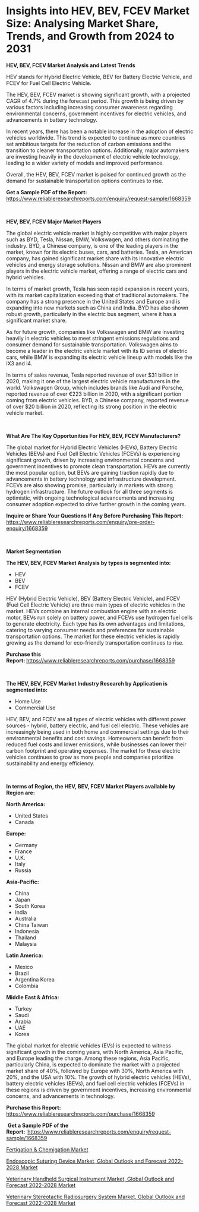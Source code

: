 <p><h1>Insights into HEV, BEV, FCEV Market Size: Analysing Market Share, Trends, and Growth from 2024 to 2031</h1></p><p><strong>HEV, BEV, FCEV Market Analysis and Latest Trends</strong></p>
<p><p>HEV stands for Hybrid Electric Vehicle, BEV for Battery Electric Vehicle, and FCEV for Fuel Cell Electric Vehicle. </p><p>The HEV, BEV, FCEV market is showing significant growth, with a projected CAGR of 4.7% during the forecast period. This growth is being driven by various factors including increasing consumer awareness regarding environmental concerns, government incentives for electric vehicles, and advancements in battery technology.</p><p>In recent years, there has been a notable increase in the adoption of electric vehicles worldwide. This trend is expected to continue as more countries set ambitious targets for the reduction of carbon emissions and the transition to cleaner transportation options. Additionally, major automakers are investing heavily in the development of electric vehicle technology, leading to a wider variety of models and improved performance.</p><p>Overall, the HEV, BEV, FCEV market is poised for continued growth as the demand for sustainable transportation options continues to rise.</p></p>
<p><strong>Get a Sample PDF of the Report:&nbsp;</strong> <a href="https://www.reliableresearchreports.com/enquiry/request-sample/1668359">https://www.reliableresearchreports.com/enquiry/request-sample/1668359</a></p>
<p>&nbsp;</p>
<p><strong>HEV, BEV, FCEV Major Market Players</strong></p>
<p><p>The global electric vehicle market is highly competitive with major players such as BYD, Tesla, Nissan, BMW, Volkswagen, and others dominating the industry. BYD, a Chinese company, is one of the leading players in the market, known for its electric buses, cars, and batteries. Tesla, an American company, has gained significant market share with its innovative electric vehicles and energy storage solutions. Nissan and BMW are also prominent players in the electric vehicle market, offering a range of electric cars and hybrid vehicles.</p><p>In terms of market growth, Tesla has seen rapid expansion in recent years, with its market capitalization exceeding that of traditional automakers. The company has a strong presence in the United States and Europe and is expanding into new markets such as China and India. BYD has also shown robust growth, particularly in the electric bus segment, where it has a significant market share.</p><p>As for future growth, companies like Volkswagen and BMW are investing heavily in electric vehicles to meet stringent emissions regulations and consumer demand for sustainable transportation. Volkswagen aims to become a leader in the electric vehicle market with its ID series of electric cars, while BMW is expanding its electric vehicle lineup with models like the iX3 and i4.</p><p>In terms of sales revenue, Tesla reported revenue of over $31 billion in 2020, making it one of the largest electric vehicle manufacturers in the world. Volkswagen Group, which includes brands like Audi and Porsche, reported revenue of over €223 billion in 2020, with a significant portion coming from electric vehicles. BYD, a Chinese company, reported revenue of over $20 billion in 2020, reflecting its strong position in the electric vehicle market.</p></p>
<p>&nbsp;</p>
<p><strong>What Are The Key Opportunities For HEV, BEV, FCEV Manufacturers?</strong></p>
<p><p>The global market for Hybrid Electric Vehicles (HEVs), Battery Electric Vehicles (BEVs) and Fuel Cell Electric Vehicles (FCEVs) is experiencing significant growth, driven by increasing environmental concerns and government incentives to promote clean transportation. HEVs are currently the most popular option, but BEVs are gaining traction rapidly due to advancements in battery technology and infrastructure development. FCEVs are also showing promise, particularly in markets with strong hydrogen infrastructure. The future outlook for all three segments is optimistic, with ongoing technological advancements and increasing consumer adoption expected to drive further growth in the coming years.</p></p>
<p><strong>Inquire or Share Your Questions If Any Before Purchasing This Report:</strong> <a href="https://www.reliableresearchreports.com/enquiry/pre-order-enquiry/1668359">https://www.reliableresearchreports.com/enquiry/pre-order-enquiry/1668359</a></p>
<p>&nbsp;</p>
<p><strong>Market Segmentation</strong></p>
<p><strong>The HEV, BEV, FCEV Market Analysis by types is segmented into:</strong></p>
<p><ul><li>HEV</li><li>BEV</li><li>FCEV</li></ul></p>
<p><p>HEV (Hybrid Electric Vehicle), BEV (Battery Electric Vehicle), and FCEV (Fuel Cell Electric Vehicle) are three main types of electric vehicles in the market. HEVs combine an internal combustion engine with an electric motor, BEVs run solely on battery power, and FCEVs use hydrogen fuel cells to generate electricity. Each type has its own advantages and limitations, catering to varying consumer needs and preferences for sustainable transportation options. The market for these electric vehicles is rapidly growing as the demand for eco-friendly transportation continues to rise.</p></p>
<p><strong>Purchase this Report:&nbsp;</strong><a href="https://www.reliableresearchreports.com/purchase/1668359">https://www.reliableresearchreports.com/purchase/1668359</a></p>
<p>&nbsp;</p>
<p><strong>The HEV, BEV, FCEV Market Industry Research by Application is segmented into:</strong></p>
<p><ul><li>Home Use</li><li>Commercial Use</li></ul></p>
<p><p>HEV, BEV, and FCEV are all types of electric vehicles with different power sources - hybrid, battery electric, and fuel cell electric. These vehicles are increasingly being used in both home and commercial settings due to their environmental benefits and cost savings. Homeowners can benefit from reduced fuel costs and lower emissions, while businesses can lower their carbon footprint and operating expenses. The market for these electric vehicles continues to grow as more people and companies prioritize sustainability and energy efficiency.</p></p>
<p>&nbsp;</p>
<p><strong>In terms of Region, the HEV, BEV, FCEV Market Players available by Region are:</strong></p>
<p>
    <p> <strong> North America: </strong>
        <ul>
            <li>United States</li>
            <li>Canada</li>
        </ul>
        </p> 
    <p> <strong> Europe: </strong>
        <ul>
            <li>Germany</li>
            <li>France</li>
            <li>U.K.</li>
            <li>Italy</li>
            <li>Russia</li>
        </ul>
        </p> 
    <p> <strong> Asia-Pacific: </strong>
        <ul>
            <li>China</li>
            <li>Japan</li>
            <li>South Korea</li>
            <li>India</li>
            <li>Australia</li>
            <li>China Taiwan</li>
            <li>Indonesia</li>
            <li>Thailand</li>
            <li>Malaysia</li>
        </ul>
        </p> 
    <p> <strong> Latin America: </strong>
        <ul>
            <li>Mexico</li>
            <li>Brazil</li>
            <li>Argentina Korea</li>
            <li>Colombia</li>
        </ul>
        </p> 
    <p> <strong> Middle East & Africa: </strong>
        <ul>
            <li>Turkey</li>
            <li>Saudi</li>
            <li>Arabia</li>
            <li>UAE</li>
            <li>Korea</li>
        </ul>
    </p>
    </p>
<p><p>The global market for electric vehicles (EVs) is expected to witness significant growth in the coming years, with North America, Asia Pacific, and Europe leading the charge. Among these regions, Asia Pacific, particularly China, is expected to dominate the market with a projected market share of 40%, followed by Europe with 30%, North America with 20%, and the USA with 10%. The growth of hybrid electric vehicles (HEVs), battery electric vehicles (BEVs), and fuel cell electric vehicles (FCEVs) in these regions is driven by government incentives, increasing environmental concerns, and advancements in technology.</p></p>
<p><strong>Purchase this Report: </strong><a href="https://www.reliableresearchreports.com/purchase/1668359">https://www.reliableresearchreports.com/purchase/1668359</a></p>
<p>&nbsp;<strong>Get a Sample PDF of the Report:&nbsp;&nbsp;</strong><a href="https://www.reliableresearchreports.com/enquiry/request-sample/1668359">https://www.reliableresearchreports.com/enquiry/request-sample/1668359</a></p>
<p><strong></strong></p>
<p><p><a href="https://simplistic-meeting-7ee.notion.site/Fertigation-Chemigation-Market-Size-Furnishes-Valuable-Information-Encompassing-Market-Share-Mark-f09ecd4bdae64817b8816add240f23c7">Fertigation & Chemigation Market</a></p><p><a href="https://view.publitas.com/reportprime-1/endoscopic-suturing-device-market-global-outlook-and-forecast-2022-2028-market-size-2023-2030-global-industrial-analysis-key-geographical-regions-market-share-top-key-players-product-types-and-forecast-research-report/">Endoscopic Suturing Device Market, Global Outlook and Forecast 2022-2028 Market</a></p><p><a href="https://view.publitas.com/reportprime-1/veterinary-handheld-surgical-instrument-market-global-outlook-and-forecast-2022-2028-market-research-report-provides-thorough-industry-overview-which-offers-an-in-depth-analysis-of-product-trends-and-new-market-divisions/">Veterinary Handheld Surgical Instrument Market, Global Outlook and Forecast 2022-2028 Market</a></p><p><a href="https://view.publitas.com/reportprime-1/veterinary-stereotactic-radiosurgery-system-market-global-outlook-and-forecast-2022-2028-market-challenges-opportunities-and-growth-drivers-and-major-market-players-forecasted-for-period-from-2023-2030/">Veterinary Stereotactic Radiosurgery System Market, Global Outlook and Forecast 2022-2028 Market</a></p></p>